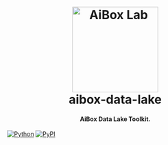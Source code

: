 <h1 align="center">
  <br>
  <a href="https://aiboxlab.org/en/"><img src="https://aiboxlab.org/img/logo-aibox.png" alt="AiBox Lab" width="200"></a>
  <br>
  aibox-data-lake
  <br>
</h1>

<h4 align="center">AiBox Data Lake Toolkit.</h4>


[![Python](https://img.shields.io/pypi/pyversions/aibox-data-lake.svg)](https://badge.fury.io/py/aibox-data-lake)
[![PyPI](https://badge.fury.io/py/aibox-data-lake.svg)](https://badge.fury.io/py/aibox-data-lake)
